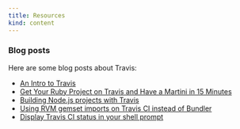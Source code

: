 ```yaml
---
title: Resources
kind: content
---
```


<h3>Blog posts</h3>

Here are some blog posts about Travis:

* [An Intro to Travis](http://labnotes.org/2011/08/10/travis-ci/)
* [Get Your Ruby Project on Travis and Have a Martini in 15 Minutes](http://ducktypo.blogspot.com/2011/08/get-your-ruby-project-on-travis-and.html)
* [Building Node.js projects with Travis](http://labnotes.org/2011/08/10/building-node-js-projects-with-travis/)
* [Using RVM gemset imports on Travis CI instead of Bundler](http://manveru.name/blog/show/2011-12-08/en/Simplified-Travis-CI-RVM)
* [Display Travis CI status in your shell prompt](http://madebynathan.com/2012/01/30/travis-ci-status-in-shell-prompt/)
